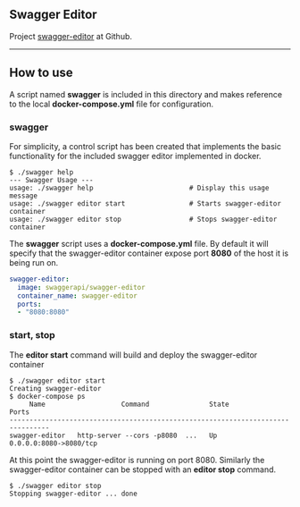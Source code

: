 ## Swagger Editor

Project [swagger-editor](https://github.com/swagger-api/swagger-editor) at Github.

---

## How to use

A script named **swagger** is included in this directory and makes reference to the local **docker-compose.yml** file for configuration.

### swagger

For simplicity, a control script has been created that implements the basic functionality for the included swagger editor implemented in docker.

```
$ ./swagger help
--- Swagger Usage ---
usage: ./swagger help                        # Display this usage message
usage: ./swagger editor start                # Starts swagger-editor container
usage: ./swagger editor stop                 # Stops swagger-editor container
```

The **swagger** script uses a **docker-compose.yml** file. By default it will specify that the swagger-editor container expose port **8080** of the host it is being run on.

```yaml
swagger-editor:
  image: swaggerapi/swagger-editor
  container_name: swagger-editor
  ports:
  - "8080:8080"
```

### start, stop

The **editor start** command will build and deploy the swagger-editor container

```
$ ./swagger editor start
Creating swagger-editor
$ docker-compose ps
     Name                   Command               State           Ports
--------------------------------------------------------------------------------
swagger-editor   http-server --cors -p8080  ...   Up      0.0.0.0:8080->8080/tcp
```

At this point the swagger-editor is running on port 8080.
Similarly the swagger-editor container can be stopped with an **editor stop** command.

```
$ ./swagger editor stop
Stopping swagger-editor ... done
```